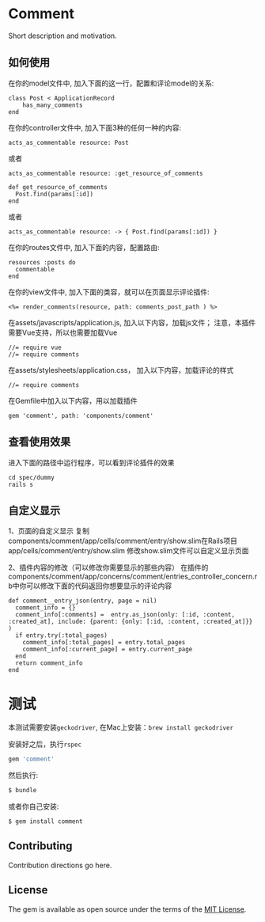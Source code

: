 # Comment
Short description and motivation.

## 如何使用

在你的model文件中, 加入下面的这一行，配置和评论model的关系:

    class Post < ApplicationRecord
        has_many_comments
    end

在你的controller文件中, 加入下面3种的任何一种的内容:

    acts_as_commentable resource: Post
    
或者
    
    acts_as_commentable resource: :get_resource_of_comments

    def get_resource_of_comments
      Post.find(params[:id])
    end
    
或者
    
    acts_as_commentable resource: -> { Post.find(params[:id]) }

在你的routes文件中, 加入下面的内容，配置路由:

    resources :posts do
      commentable
    end

在你的view文件中, 加入下面的类容，就可以在页面显示评论插件:

    <%= render_comments(resource, path: comments_post_path ) %>

在assets/javascripts/application.js, 加入以下内容，加载js文件； 注意，本插件需要Vue支持，所以也需要加载Vue

    //= require vue
    //= require comments

在assets/stylesheets/application.css， 加入以下内容，加载评论的样式

    //= require comments   

在Gemfile中加入以下内容，用以加载插件

    gem 'comment', path: 'components/comment'

## 查看使用效果
进入下面的路径中运行程序，可以看到评论插件的效果

    cd spec/dummy
    rails s

## 自定义显示
1、页面的自定义显示
   复制components/comment/app/cells/comment/entry/show.slim在Rails项目app/cells/comment/entry/show.slim
   修改show.slim文件可以自定义显示页面


2、插件内容的修改（可以修改你需要显示的那些内容）
   在插件的components/comment/app/concerns/comment/entries_controller_concern.rb中你可以修改下面的代码返回你想要显示的评论内容

    def comment__entry_json(entry, page = nil)
      comment_info = {}
      comment_info[:comments] =  entry.as_json(only: [:id, :content, :created_at], include: {parent: {only: [:id, :content, :created_at]}} )
      if entry.try(:total_pages)
        comment_info[:total_pages] = entry.total_pages
        comment_info[:current_page] = entry.current_page
      end
      return comment_info
    end


# 测试

本测试需要安装`geckodriver`, 在Mac上安装：`brew install geckodriver`

安装好之后，执行`rspec`

```ruby
gem 'comment'
```

然后执行:
```bash
$ bundle
```

或者你自己安装:
```bash
$ gem install comment
```

## Contributing
Contribution directions go here.

## License
The gem is available as open source under the terms of the [MIT License](http://opensource.org/licenses/MIT).
